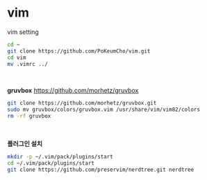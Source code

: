 # vim
vim setting

```bash
cd ~
git clone https://github.com/PoKeumCho/vim.git
cd vim
mv .vimrc ../
```
<br/>

<b>gruvbox</b> 
https://github.com/morhetz/gruvbox

```bash
git clone https://github.com/morhetz/gruvbox.git
sudo mv gruvbox/colors/gruvbox.vim /usr/share/vim/vim82/colors
rm -rf gruvbox
```
<br/>

<b>플러그인 설치</b>
```bash
mkdir -p ~/.vim/pack/plugins/start
cd ~/.vim/pack/plugins/start
git clone https://github.com/preservim/nerdtree.git nerdtree
```
